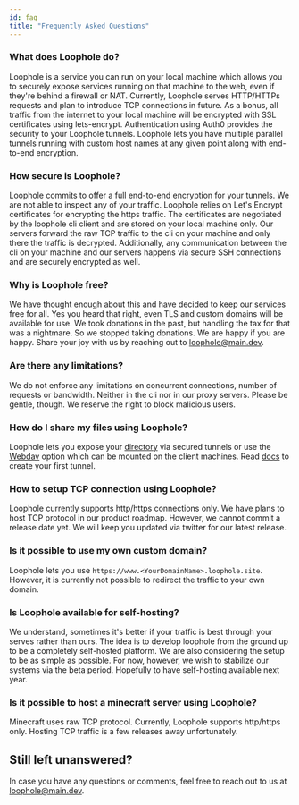 ```yaml
---
id: faq
title: "Frequently Asked Questions"
---
```


### What does Loophole do?

Loophole is a service you can run on your local machine which allows you to securely expose services running on that machine to the web, even if they're behind a firewall or NAT. Currently, Loophole serves HTTP/HTTPs requests and plan to introduce TCP connections in future. As a bonus, all traffic from the internet to your local machine will be encrypted with SSL certificates using lets-encrypt. Authentication using Auth0 provides the security to your Loophole tunnels. Loophole lets you have multiple parallel tunnels running with custom host names at any given point along with end-to-end encryption.

### How secure is Loophole?

Loophole commits to offer a full end-to-end encryption for your tunnels. We are not able to inspect any of your traffic. Loophole relies on Let's Encrypt certificates for encrypting the https traffic. The certificates are negotiated by the loophole cli client and are stored on your local machine only. Our servers forward the raw TCP traffic to the cli on your machine and only there the traffic is decrypted. Additionally, any communication between the cli on your machine and our servers happens via secure SSH connections and are securely encrypted as well.

### Why is Loophole free?

We have thought enough about this and have decided to keep our services free for all. Yes you heard that right, even TLS and custom domains will be available for use. We took donations in the past, but handling the tax for that was a nightmare. So we stopped taking donations. We are happy if you are happy. Share your joy with us by reaching out to loophole@main.dev.

### Are there any limitations?

We do not enforce any limitations on concurrent connections, number of requests or bandwidth. Neither in the cli nor in our proxy servers. Please be gentle, though. We reserve the right to block malicious users.

### How do I share my files using Loophole?

Loophole lets you expose your [directory](/docs/commands/path) via secured tunnels or use the [Webdav](/docs/commands/webdav) option which can be mounted on the client machines. Read [docs](/docs) to create your first tunnel.

### How to setup TCP connection using Loophole?

Loophole currently supports http/https connections only. We have plans to host TCP protocol in our product roadmap. However, we cannot commit a release date yet. We will keep you updated via twitter for our latest release.

### Is it possible to use my own custom domain?

Loophole lets you use `https://www.<YourDomainName>.loophole.site`. However, it is currently not possible to redirect the traffic to your own domain.

### Is Loophole available for self-hosting?

We understand, sometimes it's better if your traffic is best through your serves rather than ours. The idea is to develop loophole from the ground up to be a completely self-hosted platform. We are also considering the setup to be as simple as possible. For now, however, we wish to stabilize our systems via the beta period. Hopefully to have self-hosting available next year.

### Is it possible to host a minecraft server using Loophole?

Minecraft uses raw TCP protocol. Currently, Loophole supports http/https only. Hosting TCP traffic is a few releases away unfortunately.

## Still left unanswered?

In case you have any questions or comments, feel free to reach out to us at loophole@main.dev.
